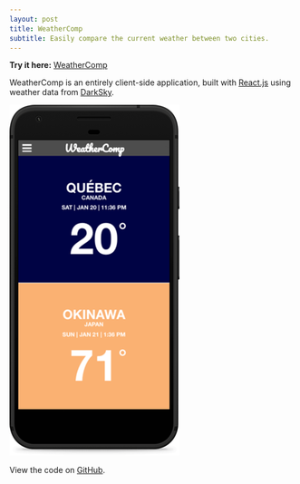 ```yaml
---
layout: post
title: WeatherComp
subtitle: Easily compare the current weather between two cities.
---
```


**Try it here:** [WeatherComp](/WeatherCompare/)

WeatherComp is an entirely client-side application, built with [React.js](https://reactjs.org/) using weather data from [DarkSky](https://darksky.net/poweredby/).

[![WeatherComp Screenshot](/img/WeatherComp.png)](/WeatherCompare/)

View the code on [GitHub](https://github.com/lwilli/WeatherCompare).
